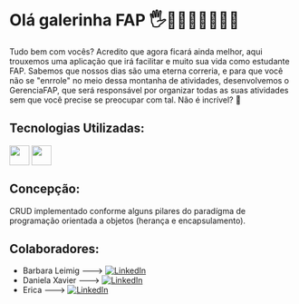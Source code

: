 # Olá galerinha FAP 🖐👩🏽‍💻👨🏽‍💻✨

Tudo bem com vocês? Acredito que agora ficará ainda melhor, aqui trouxemos uma aplicação que irá facilitar e muito sua vida como estudante FAP. 
Sabemos que nossos dias são uma eterna correria, e para que você não se "enrrole" no meio dessa montanha de atividades, desenvolvemos o GerenciaFAP, que será responsável por organizar todas as suas atividades sem que você precise se preocupar com tal. Não é incrível? 🤩

## Tecnologias Utilizadas: 
</div align="middle">

<img align="middle" src="https://img.shields.io/badge/JavaScript-F7DF1E?style=for-the-badge&logo=javascript&logoColor=black" height="35" /> <img align="middle" src="https://img.shields.io/badge/Node.js-43853D?style=for-the-badge&logo=node.js&logoColor=white" height="35"/>

</div>

## Concepção: 
CRUD implementado conforme alguns pilares do paradígma de programação orientada a objetos (herança e encapsulamento).

## Colaboradores:
* Barbara Leimig --->
[![LinkedIn](https://img.shields.io/badge/LinkedIn-000?style=for-the-badge&logo=linkedin&logoColor=0E76A8)](https://www.linkedin.com/in/barbaraleimig/)
* Daniela Xavier ---> 
[![LinkedIn](https://img.shields.io/badge/LinkedIn-000?style=for-the-badge&logo=linkedin&logoColor=0E76A8)](https://www.linkedin.com/in/dani-xavier/)
* Erica --->
 [![LinkedIn](https://img.shields.io/badge/LinkedIn-000?style=for-the-badge&logo=linkedin&logoColor=0E76A8)](https://www.linkedin.com/in/ericaribeirolira/)
